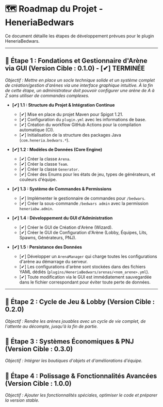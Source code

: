 # 🗺️ Roadmap du Projet - HeneriaBedwars

Ce document détaille les étapes de développement prévues pour le plugin HeneriaBedwars.

---

## 🎯 **Étape 1 : Fondations et Gestionnaire d'Arène via GUI (Version Cible : 0.1.0) - [✔] TERMINÉE**
*Objectif : Mettre en place un socle technique solide et un système complet de création/gestion d'arènes via une interface graphique intuitive. À la fin de cette étape, un administrateur doit pouvoir configurer une arène de A à Z sans utiliser de commandes complexes.*

* **[✔] 1.1 : Structure du Projet & Intégration Continue**
    * [✔] Mise en place du projet Maven pour Spigot 1.21.
    * [✔] Configuration du `plugin.yml` avec les informations de base.
    * [✔] Création du workflow GitHub Actions pour la compilation automatique (CI).
    * [✔] Initialisation de la structure des packages Java (`com.heneria.bedwars.*`).

* **[✔] 1.2 : Modèles de Données (Core Engine)**
    * [✔] Créer la classe `Arena`.
    * [✔] Créer la classe `Team`.
    * [✔] Créer la classe `Generator`.
    * [✔] Créer des Enums pour les états de jeu, types de générateurs, et couleurs d'équipe.

* **[✔] 1.3 : Système de Commandes & Permissions**
    * [✔] Implémenter le gestionnaire de commandes pour `/bedwars`.
    * [✔] Créer la sous-commande `/bedwars admin` avec la permission `heneriabw.admin`.

* **[✔] 1.4 : Développement du GUI d'Administration**
    * [✔] Créer le GUI de Création d'Arène (Wizard).
    * [✔] Créer le GUI de Configuration d'Arène (Lobby, Équipes, Lits, Spawns, Générateurs, PNJ).

* **[✔] 1.5 : Persistance des Données**
    * [✔] Développer un `ArenaManager` qui charge toutes les configurations d'arène au démarrage du serveur.
    * [✔] Les configurations d'arène sont stockées dans des fichiers YAML dédiés (`plugins/HeneriaBedwars/arenas/<nom_arene>.yml`).
    * [✔] Toute modification via le GUI est immédiatement sauvegardée dans le fichier correspondant pour éviter toute perte de données.

---

## 🎯 **Étape 2 : Cycle de Jeu & Lobby (Version Cible : 0.2.0)**
*Objectif : Rendre les arènes jouables avec un cycle de vie complet, de l'attente au décompte, jusqu'à la fin de partie.*

## 🎯 **Étape 3 : Systèmes Économiques & PNJ (Version Cible : 0.3.0)**
*Objectif : Intégrer les boutiques d'objets et d'améliorations d'équipe.*

## 🎯 **Étape 4 : Polissage & Fonctionnalités Avancées (Version Cible : 1.0.0)**
*Objectif : Ajouter les fonctionnalités spéciales, optimiser le code et préparer la version stable.*
